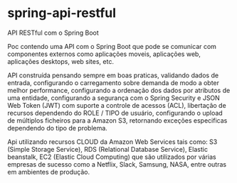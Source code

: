 # spring-api-restful
API RESTful com o Spring Boot

<p>Poc contendo uma API com o Spring Boot que pode se comunicar com componentes externos como aplicações moveis, aplicações web, aplicações desktops, web sites, etc.</p> <p>API construída pensando sempre em boas praticas, validando dados de entrada, configurando o carregamento sobre demanda de modo a obter melhor performance, configurando a ordenação dos dados por atributos de uma entidade, configurando a segurança com o Spring Security e JSON Web Token (JWT) com suporte a controle de acessos (ACL), libertação de recursos dependendo do ROLE / TIPO de usuário, configurando o upload de múltiplos ficheiros para a Amazon S3, retornando exceções especificas dependendo do tipo de problema.</p>

<p>Api utilizando recursos CLOUD da Amazon Web Services tais como: S3 (Simple Storage Service), RDS (Relational Database Service), Elastic beanstalk, EC2 (Elastic Cloud Computing) que são utilizados por várias empresas de sucesso como a Netflix, Slack, Samsung, NASA, entre outras em ambientes de produção.</p>
